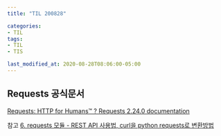 ```yaml
---
title: "TIL 200828"

categories:
- TIL
tags:
- TIL
- TIS

last_modified_at: 2020-08-28T08:06:00-05:00
---
```



## Requests 공식문서

[Requests: HTTP for Humans™ ? Requests 2.24.0 documentation](https://requests.readthedocs.io/en/master/#the-user-guide)


참고
[6. requests 모듈 - REST API 사용법, curl을 python requests로 변환방법](https://gosmcom.tistory.com/130)
